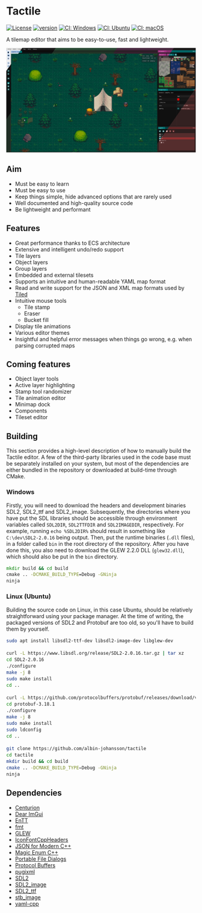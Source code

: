 # Tactile

[![License](https://img.shields.io/badge/license-GPL3-blue.svg)](https://opensource.org/licenses/GPL-3.0)
[![version](https://img.shields.io/github/v/release/albin-johansson/tactile)](https://github.com/albin-johansson/tactile/releases)
[![CI: Windows](https://github.com/albin-johansson/tactile/actions/workflows/windows.yml/badge.svg?branch=dev)](https://github.com/albin-johansson/tactile/actions/workflows/windows.yml)
[![CI: Ubuntu](https://github.com/albin-johansson/tactile/actions/workflows/ubuntu.yml/badge.svg?branch=dev)](https://github.com/albin-johansson/tactile/actions/workflows/ubuntu.yml)
[![CI: macOS](https://github.com/albin-johansson/tactile/actions/workflows/macos.yml/badge.svg?branch=dev)](https://github.com/albin-johansson/tactile/actions/workflows/macos.yml)

A tilemap editor that aims to be easy-to-use, fast and lightweight.

![example](meta/splash.png "splash")

## Aim

* Must be easy to learn
* Must be easy to use
* Keep things simple, hide advanced options that are rarely used
* Well documented and high-quality source code
* Be lightweight and performant

## Features

* Great performance thanks to ECS architecture
* Extensive and intelligent undo/redo support
* Tile layers
* Object layers
* Group layers
* Embedded and external tilesets
* Supports an intuitive and human-readable YAML map format
* Read and write support for the JSON and XML map formats used by [Tiled](https://www.mapeditor.org/)
* Intuitive mouse tools
  * Tile stamp
  * Eraser
  * Bucket fill
* Display tile animations
* Various editor themes
* Insightful and helpful error messages when things go wrong, e.g. when parsing corrupted maps

## Coming features

* Object layer tools
* Active layer highlighting
* Stamp tool randomizer
* Tile animation editor
* Minimap dock
* Components
* Tileset editor

## Building

This section provides a high-level description of how to manually build the Tactile editor. A few of
the third-party libraries used in the code base must be separately installed on your system, but
most of the dependencies are either bundled in the repository or downloaded at build-time through
CMake.

### Windows

Firstly, you will need to download the headers and development binaries SDL2, SDL2_ttf and
SDL2_image. Subsequently, the directories where you have put the SDL libraries should be accessible
through environment variables called `SDL2DIR`, `SDL2TTFDIR` and `SDL2IMAGEDIR`, respectively. For
example, running `echo %SDL2DIR%` should result in something like `C:\dev\SDL2-2.0.16` being output.
Then, put the runtime binaries (`.dll` files), in a folder called `bin` in the root directory of the
repository. After you have done this, you also need to download the GLEW 2.2.0 DLL (`glew32.dll`), which
should also be put in the `bin` directory.

```cmd
mkdir build && cd build
cmake .. -DCMAKE_BUILD_TYPE=Debug -GNinja
ninja
```

### Linux (Ubuntu)

Building the source code on Linux, in this case Ubuntu, should be relatively straightforward using
your package manager. At the time of writing, the packaged versions of SDL2 and Protobuf are too
old, so you'll have to build them by yourself.

```bash
sudo apt install libsdl2-ttf-dev libsdl2-image-dev libglew-dev

curl -L https://www.libsdl.org/release/SDL2-2.0.16.tar.gz | tar xz
cd SDL2-2.0.16
./configure
make -j 8
sudo make install
cd ..

curl -L https://github.com/protocolbuffers/protobuf/releases/download/v3.18.1/protobuf-cpp-3.18.1.tar.gz | tar xz
cd protobuf-3.18.1
./configure
make -j 8
sudo make install
sudo ldconfig
cd ..

git clone https://github.com/albin-johansson/tactile
cd tactile
mkdir build && cd build
cmake .. -DCMAKE_BUILD_TYPE=Debug -GNinja
ninja
```

## Dependencies

* [Centurion](https://github.com/albin-johansson/centurion)
* [Dear ImGui](https://github.com/ocornut/imgui)
* [EnTT](https://github.com/skypjack/entt)
* [fmt](https://github.com/fmtlib/fmt)
* [GLEW](https://github.com/nigels-com/glew)
* [IconFontCppHeaders](https://github.com/juliettef/IconFontCppHeaders)
* [JSON for Modern C++](https://github.com/nlohmann/json)
* [Magic Enum C++](https://github.com/Neargye/magic_enum)
* [Portable File Dialogs](https://github.com/samhocevar/portable-file-dialogs)
* [Protocol Buffers](https://github.com/protocolbuffers/protobuf)
* [pugixml](https://github.com/zeux/pugixml)
* [SDL2](https://github.com/libsdl-org/SDL)
* [SDL2_image](https://github.com/libsdl-org/SDL_image)
* [SDL2_ttf](https://github.com/libsdl-org/SDL_ttf)
* [stb_image](https://github.com/nothings/stb)
* [yaml-cpp](https://github.com/jbeder/yaml-cpp)
